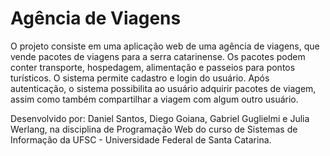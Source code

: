 # Agência de Viagens
O projeto consiste em uma aplicação web de uma agência de viagens, que vende pacotes de viagens para a serra catarinense. Os pacotes podem conter transporte, hospedagem, alimentação e passeios para pontos turísticos. O sistema permite cadastro e login do usuário. Após autenticação, o sistema possibilita ao usuário adquirir pacotes de viagem, assim como também compartilhar a viagem com algum outro usuário.

Desenvolvido por: Daniel Santos, Diego Goiana, Gabriel Guglielmi e Julia Werlang, na disciplina de Programação Web do curso de Sistemas de Informação da UFSC - Universidade Federal de Santa Catarina.
